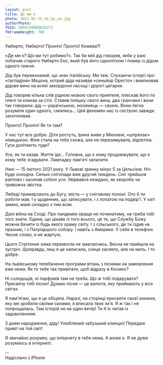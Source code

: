 ```yaml
---
layout: post
title: Де ми є
photo: 2021-02-15_de_my_ye.jpg
authorPhoto: _
fbId: 2894199060826371
fbFrameHeight: 700
---
```


Умберто, Умберто! Пронто! Пронто! Комева?!

«Де ми є? Що ми тут робимо?». Так би мій дід говорив, якби у раю побачив старого Умберто Еко, який був його однолітком і помер із дідом одного тижня.

<!--more-->

Дід був переконаний, що знає італійську. Ми теж. Слухаючи історії про «гаспадіна» Мацона, котрий діда називав «сеньйор Оресто» і вимінював дідове вино на всякі закордонні ласощі і дорогі цигарки.

Дід говорив кілька слів рідною мовою свого приятеля, плескав його по плечі та кликав за стіл. Ставив пляшку свого вина, два гранчаки і вони так говорили: дід — українською, іноземець — своєю. Вони легко розуміли один одного, сміялись... Цей феномен нас із сестрою завжди захоплював.

Пронто! Пронто! Як ти там?

У нас тут все добре. Діти ростуть, Ірина живе у Мюнхені, «шпрехає» німецькою. Філя стала на тебе схожа, але не перезимувала, відлетіла. Гуси долітають туди?

Усе, як ти казав. Життя іде... Головне, що є кому продовжувати, що є кому тебе згадувати. Лампадку пам'яті запалити.

Нині — 15 лютого 2021 року. У Львові зранку мінус 5 за Цельсієм. Ніч буде холодна. Сильні снігопади вже другий тиждень. Сніг прийшов раптово і засипав собою усе. Увірвався неждано, як хвороба чи тривожна звістка.

Лебеді примерзають до Бугу, міста — у сніговому полоні. Ото б ти роботи мав. І у щоденник, що записувати, і з лопатою на подвір'ї. У хаті зимно, мамі складно з тим всім.

Далі війна на Сході. Про пандемію краще не починатиму, не треба тобі того знати. Єдине, що цікаве із того всього, це те, що Службу Божу можна бачити із будь якого храму світу. І з сільського, де ти їздив на празник, і з Патріаршого собору. І навіть з Америки. У себе в телефоні. Чесне слово, я не жартую.

Цього Стрітення зима перемогла не змагаючись. Весна не прийшла на зустріч. Щоправда, лиш я це написала, сонце засяяло, але на мить. І то добре.

На львівському телебаченні програми вітань з піснями на замовлення вже нема. Як то тебе так привітати, щоб відразу в Космос?

Ні солодощів, ні парфумів там не треба. Що ж тобі подарувати? Присвячу тобі пісню! Думаю пісня — це валюта, яку приймають у всіх світах.

Я пам'ятаю, що я це обіцяла. Наразі, на сторінці присвяти своєї книжки, яку ми зробили своїми силами, я вписала твоє ім'я. Я ж так і не попрощалась. Там історій не на один вечір! Ти б їх читав із задоволенням.

З днем народження, діду! Улюблений забузький клинцю! Передаю привіт на той світ!

Я звичайно розумію, що інтернету в тебе нема. А може є. Я не дуже розуміюсь в інтернеті.

-- <br/>
Надіслано з iPhone
